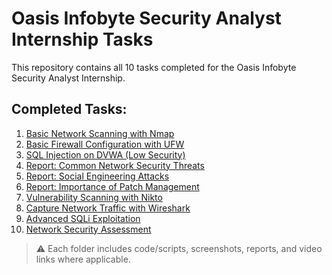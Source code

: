 # Oasis Infobyte Security Analyst Internship Tasks

This repository contains all 10 tasks completed for the Oasis Infobyte Security Analyst Internship.

## Completed Tasks:

1. [Basic Network Scanning with Nmap](https://github.com/evilnishant994/Oasis-Infobyte-Cybersecurity-Internship-Task-List/tree/main/Task%201)
2. [Basic Firewall Configuration with UFW](https://github.com/Shivansh77074/OIBSIP/tree/main/Task%20-%202)
3. [SQL Injection on DVWA (Low Security)](https://github.com/Shivansh77074/OIBSIP/tree/main/Task%20-%203)
4. [Report: Common Network Security Threats](https://github.com/Shivansh77074/OIBSIP/tree/main/Task%20-%204)
5. [Report: Social Engineering Attacks](https://github.com/Shivansh77074/OIBSIP/tree/main/Task%20-%205)
6. [Report: Importance of Patch Management](https://github.com/Shivansh77074/OIBSIP/tree/main/Task%20-%206)
7. [Vulnerability Scanning with Nikto](https://github.com/Shivansh77074/OIBSIP/tree/main/Task%20-%207)
8. [Capture Network Traffic with Wireshark](https://github.com/Shivansh77074/OIBSIP/tree/main/Task%20-%208)
9. [Advanced SQLi Exploitation](https://github.com/Shivansh77074/OIBSIP/tree/main/Task%20-%209)
10. [Network Security Assessment](https://github.com/Shivansh77074/OIBSIP/tree/main/Task%20-%2010)

> ⚠️ Each folder includes code/scripts, screenshots, reports, and video links where applicable.

